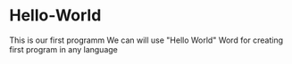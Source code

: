 # Hello-World
This is our first programm
We can will use "Hello World" Word for creating first program in any language
